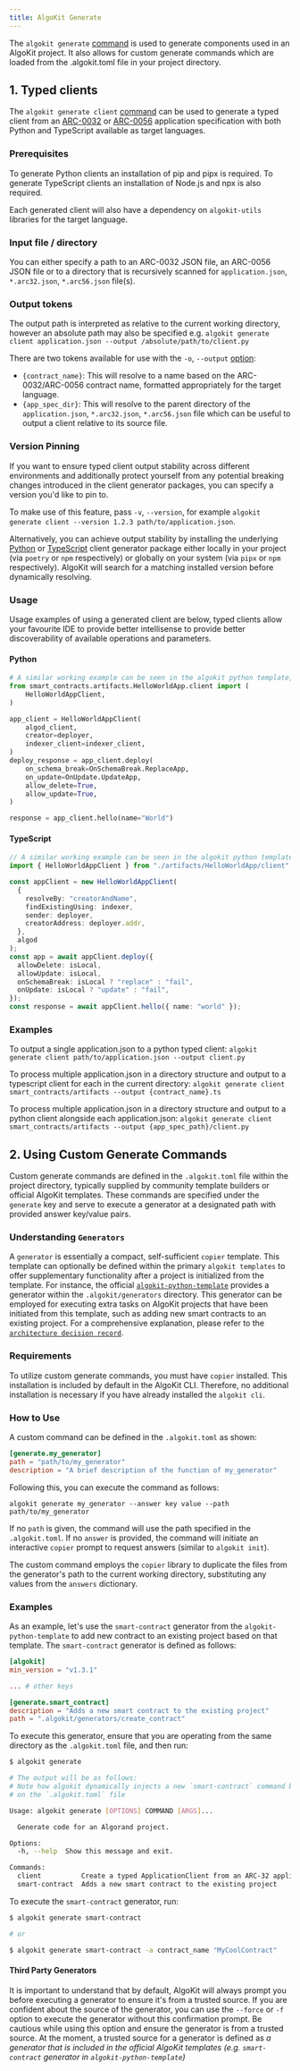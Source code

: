 ```yaml
---
title: AlgoKit Generate
---
```

The `algokit generate` [command](/reference/algokit-cli/#generate) is used to generate components used in an AlgoKit project. It also allows for custom generate commands which are loaded from the .algokit.toml file in your project directory.

## 1. Typed clients

The `algokit generate client` [command](/reference/algokit-cli/#client) can be used to generate a typed client from an [ARC-0032](https://arc.algorand.foundation/ARCs/arc-0032) or [ARC-0056](https://github.com/algorandfoundation/ARCs/pull/258) application specification with both Python and TypeScript available as target languages.

### Prerequisites

To generate Python clients an installation of pip and pipx is required.
To generate TypeScript clients an installation of Node.js and npx is also required.

Each generated client will also have a dependency on `algokit-utils` libraries for the target language.

### Input file / directory

You can either specify a path to an ARC-0032 JSON file, an ARC-0056 JSON file or to a directory that is recursively scanned for `application.json`, `*.arc32.json`, `*.arc56.json` file(s).

### Output tokens

The output path is interpreted as relative to the current working directory, however an absolute path may also be specified e.g.
`algokit generate client application.json --output /absolute/path/to/client.py`

There are two tokens available for use with the `-o`, `--output` [option](/reference/algokit-cli/#-o---output-):

- `{contract_name}`: This will resolve to a name based on the ARC-0032/ARC-0056 contract name, formatted appropriately for the target language.
- `{app_spec_dir}`: This will resolve to the parent directory of the `application.json`, `*.arc32.json`, `*.arc56.json` file which can be useful to output a client relative to its source file.

### Version Pinning

If you want to ensure typed client output stability across different environments and additionally protect yourself from any potential breaking changes introduced in the client generator packages, you can specify a version you'd like to pin to.

To make use of this feature, pass `-v`, `--version`, for example `algokit generate client --version 1.2.3 path/to/application.json`.

Alternatively, you can achieve output stability by installing the underlying [Python](https://github.com/algorandfoundation/algokit-client-generator-py) or [TypeScript](https://github.com/algorandfoundation/algokit-client-generator-ts) client generator package either locally in your project (via `poetry` or `npm` respectively) or globally on your system (via `pipx` or `npm` respectively). AlgoKit will search for a matching installed version before dynamically resolving.

### Usage

Usage examples of using a generated client are below, typed clients allow your favourite IDE to provide better intellisense to provide better discoverability
of available operations and parameters.

#### Python

```python
# A similar working example can be seen in the algokit python template, when using Python deployment
from smart_contracts.artifacts.HelloWorldApp.client import (
    HelloWorldAppClient,
)

app_client = HelloWorldAppClient(
    algod_client,
    creator=deployer,
    indexer_client=indexer_client,
)
deploy_response = app_client.deploy(
    on_schema_break=OnSchemaBreak.ReplaceApp,
    on_update=OnUpdate.UpdateApp,
    allow_delete=True,
    allow_update=True,
)

response = app_client.hello(name="World")
```

#### TypeScript

```typescript
// A similar working example can be seen in the algokit python template with typescript deployer, when using TypeScript deployment
import { HelloWorldAppClient } from "./artifacts/HelloWorldApp/client";

const appClient = new HelloWorldAppClient(
  {
    resolveBy: "creatorAndName",
    findExistingUsing: indexer,
    sender: deployer,
    creatorAddress: deployer.addr,
  },
  algod
);
const app = await appClient.deploy({
  allowDelete: isLocal,
  allowUpdate: isLocal,
  onSchemaBreak: isLocal ? "replace" : "fail",
  onUpdate: isLocal ? "update" : "fail",
});
const response = await appClient.hello({ name: "world" });
```

### Examples

To output a single application.json to a python typed client:
`algokit generate client path/to/application.json --output client.py`

To process multiple application.json in a directory structure and output to a typescript client for each in the current directory:
`algokit generate client smart_contracts/artifacts --output {contract_name}.ts`

To process multiple application.json in a directory structure and output to a python client alongside each application.json:
`algokit generate client smart_contracts/artifacts --output {app_spec_path}/client.py`

## 2. Using Custom Generate Commands

Custom generate commands are defined in the `.algokit.toml` file within the project directory, typically supplied by community template builders or official AlgoKit templates. These commands are specified under the `generate` key and serve to execute a generator at a designated path with provided answer key/value pairs.

### Understanding `Generators`

A `generator` is essentially a compact, self-sufficient `copier` template. This template can optionally be defined within the primary `algokit templates` to offer supplementary functionality after a project is initialized from the template. For instance, the official [`algokit-python-template`](https://github.com/algorandfoundation/algokit-python-template/tree/main/template_content) provides a generator within the `.algokit/generators` directory. This generator can be employed for executing extra tasks on AlgoKit projects that have been initiated from this template, such as adding new smart contracts to an existing project. For a comprehensive explanation, please refer to the [`architecture decision record`](docs/architecture-decisions/2023-07-19_advanced_generate_command.md).

### Requirements

To utilize custom generate commands, you must have `copier` installed. This installation is included by default in the AlgoKit CLI. Therefore, no additional installation is necessary if you have already installed the `algokit cli`.

### How to Use

A custom command can be defined in the `.algokit.toml` as shown:

```toml
[generate.my_generator]
path = "path/to/my_generator"
description = "A brief description of the function of my_generator"
```

Following this, you can execute the command as follows:

`algokit generate my_generator --answer key value --path path/to/my_generator`

If no `path` is given, the command will use the path specified in the `.algokit.toml`. If no `answer` is provided, the command will initiate an interactive `copier` prompt to request answers (similar to `algokit init`).

The custom command employs the `copier` library to duplicate the files from the generator's path to the current working directory, substituting any values from the `answers` dictionary.

### Examples

As an example, let's use the `smart-contract` generator from the `algokit-python-template` to add new contract to an existing project based on that template. The `smart-contract` generator is defined as follows:

```toml
[algokit]
min_version = "v1.3.1"

... # other keys

[generate.smart_contract]
description = "Adds a new smart contract to the existing project"
path = ".algokit/generators/create_contract"
```

To execute this generator, ensure that you are operating from the same directory as the `.algokit.toml` file, and then run:

```bash
$ algokit generate

# The output will be as follows:
# Note how algokit dynamically injects a new `smart-contract` command based
# on the `.algokit.toml` file

Usage: algokit generate [OPTIONS] COMMAND [ARGS]...

  Generate code for an Algorand project.

Options:
  -h, --help  Show this message and exit.

Commands:
  client          Create a typed ApplicationClient from an ARC-32 application.json
  smart-contract  Adds a new smart contract to the existing project
```

To execute the `smart-contract` generator, run:

```bash
$ algokit generate smart-contract

# or

$ algokit generate smart-contract -a contract_name "MyCoolContract"
```

#### Third Party Generators

It is important to understand that by default, AlgoKit will always prompt you before executing a generator to ensure it's from a trusted source. If you are confident about the source of the generator, you can use the `--force` or `-f` option to execute the generator without this confirmation prompt. Be cautious while using this option and ensure the generator is from a trusted source. At the moment, a trusted source for a generator is defined as _a generator that is included in the official AlgoKit templates (e.g. `smart-contract` generator in `algokit-python-template`)_